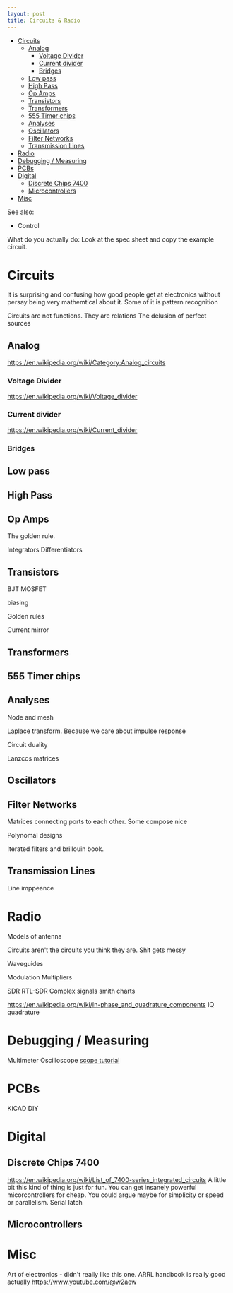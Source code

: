 ```yaml
---
layout: post
title: Circuits & Radio
---
```

- [Circuits](#circuits)
  - [Analog](#analog)
    - [Voltage Divider](#voltage-divider)
    - [Current divider](#current-divider)
    - [Bridges](#bridges)
  - [Low pass](#low-pass)
  - [High Pass](#high-pass)
  - [Op Amps](#op-amps)
  - [Transistors](#transistors)
  - [Transformers](#transformers)
  - [555 Timer chips](#555-timer-chips)
  - [Analyses](#analyses)
  - [Oscillators](#oscillators)
  - [Filter Networks](#filter-networks)
  - [Transmission Lines](#transmission-lines)
- [Radio](#radio)
- [Debugging / Measuring](#debugging--measuring)
- [PCBs](#pcbs)
- [Digital](#digital)
  - [Discrete Chips 7400](#discrete-chips-7400)
  - [Microcontrollers](#microcontrollers)
- [Misc](#misc)

See also:

- Control

What do you actually do:
Look at the spec sheet and copy the example circuit.

# Circuits

It is surprising and confusing how good people get at electronics without persay being very mathemtical about it.
Some of it is pattern recognition

Circuits are not functions. They are relations
The delusion of perfect sources

## Analog

<https://en.wikipedia.org/wiki/Category:Analog_circuits>

### Voltage Divider

<https://en.wikipedia.org/wiki/Voltage_divider>

### Current divider

<https://en.wikipedia.org/wiki/Current_divider>

### Bridges

## Low pass

## High Pass

## Op Amps

The golden rule.

Integrators
Differentiators

## Transistors

BJT
MOSFET

biasing

Golden rules

Current mirror

## Transformers

## 555 Timer chips

## Analyses

Node and mesh

Laplace transform. Because we care about impulse response

Circuit duality

Lanzcos matrices

## Oscillators

## Filter Networks

Matrices connecting ports to each other. Some compose nice

Polynomal designs

Iterated filters and brillouin book.

## Transmission Lines

Line imppeance

# Radio

Models of antenna

Circuits aren't the circuits you think they are. Shit gets messy

Waveguides

Modulation
Multipliers

SDR
RTL-SDR
Complex signals
smith charts

<https://en.wikipedia.org/wiki/In-phase_and_quadrature_components> IQ quadrature

# Debugging / Measuring

Multimeter
Oscilloscope [scope tutorial](https://www.youtube.com/playlist?list=PL746BF38BC2E068E0)

# PCBs

KiCAD
DIY

# Digital

## Discrete Chips 7400

<https://en.wikipedia.org/wiki/List_of_7400-series_integrated_circuits>
A little bit this kind of thing is just for fun. You can get insanely powerful micorcontrollers for cheap.
You could argue maybe for simplicity or speed or parallelism.
Serial latch

## Microcontrollers

# Misc

Art of electronics - didn't really like this one.
ARRL handbook is really good actually
<https://www.youtube.com/@w2aew>
